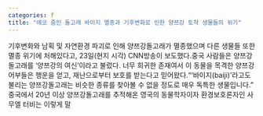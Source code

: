 ```yaml
---
categories: f
title: "에코 줌인 돌고래 바이지 멸종과 기후변화로 인한 양쯔강 토착 생물들의 위기"
---
```

기후변화와 남획 및 자연환경 파괴로 인해 양쯔강돌고래가 멸종했으며 다른 생물들 또한 멸종 위기에 처해있다고, 23일(현지 시각) CNN방송이 보도했다.중국 사람들은 양쯔강돌고래를 ‘양쯔강의 여신’이라고 불렀다. 너무 희귀한 존재여서 이 동물을 목격한 양쯔강 어부들은 행운을 얻고, 재난으로부터 보호를 받는다고 믿어왔다.“‘바이지(baiji)’라고도 불리는 양쯔강돌고래는 비슷한 종류를 찾아볼 수 없을 정도로 매우 독특한 생물입니다.” 중국에서 20년 이상 양쯔강돌고래를 추적해온 영국의 동물학자이자 환경보호론자인 사무엘 터비는 이렇게 말